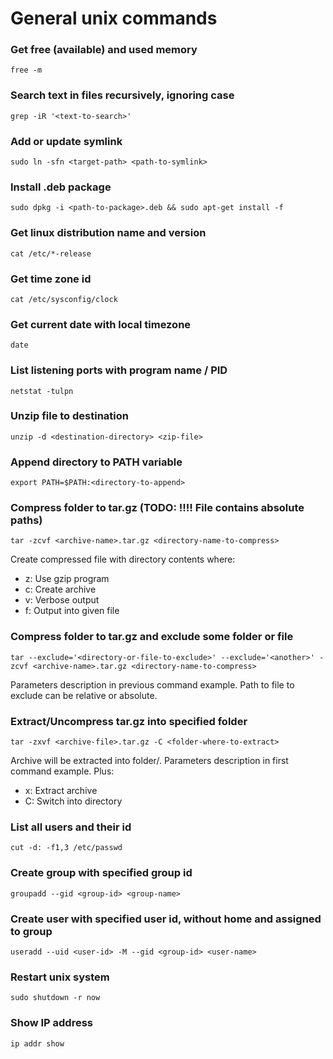 # General unix commands

### Get free (available) and used memory

```
free -m
```

### Search text in files recursively, ignoring case

```
grep -iR '<text-to-search>'
```

### Add or update symlink

```
sudo ln -sfn <target-path> <path-to-symlink>
```

### Install .deb package

```
sudo dpkg -i <path-to-package>.deb && sudo apt-get install -f
```

### Get linux distribution name and version

```
cat /etc/*-release
```

### Get time zone id

```
cat /etc/sysconfig/clock
```

### Get current date with local timezone

```
date
```
### List listening ports with program name / PID

```
netstat -tulpn
```


### Unzip file to destination

```
unzip -d <destination-directory> <zip-file>
```

### Append directory to PATH variable

```
export PATH=$PATH:<directory-to-append>
```

### Compress folder to tar.gz (TODO: !!!! File contains absolute paths)

```
tar -zcvf <archive-name>.tar.gz <directory-name-to-compress>
```

Create compressed file with directory contents where:
- z: Use gzip program
- c: Create archive
- v: Verbose output
- f: Output into given file

### Compress folder to tar.gz and exclude some folder or file

```
tar --exclude='<directory-or-file-to-exclude>' --exclude='<another>' -zcvf <archive-name>.tar.gz <directory-name-to-compress>
```

Parameters description in previous command example. Path to file to exclude can be relative or absolute.

### Extract/Uncompress tar.gz into specified folder

```
tar -zxvf <archive-file>.tar.gz -C <folder-where-to-extract>
```

Archive will be extracted into folder/<archive-file>. Parameters description in first command example. Plus:
- x: Extract archive
- C: Switch into directory

### List all users and their id

```
cut -d: -f1,3 /etc/passwd
```

### Create group with specified group id

```
groupadd --gid <group-id> <group-name>
```

### Create user with specified user id, without home and assigned to group

```
useradd --uid <user-id> -M --gid <group-id> <user-name>
```

### Restart unix system

```
sudo shutdown -r now
```

### Show IP address

```
ip addr show
```
